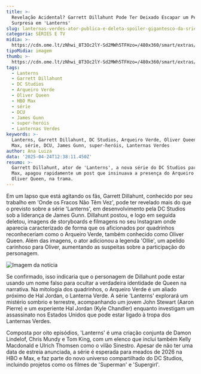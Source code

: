 ```yaml
---
title: >-
  Revelação Acidental? Garrett Dillahunt Pode Ter Deixado Escapar um Personagem
  Surpresa em 'Lanterns'
slug: lanternas-verdes-ator-publica-e-deleta-spoiler-gigantesco-da-srie-veja
categoria: SÉRIES E TV
midia: >-
  https://cdn.ome.lt/zNhwi_8T3Oc2lY-Sd2MWh5TFHzo=/480x360/smart/extras/conteudos/imagem_2025-04-24_093322137.png
tipoMidia: imagem
thumb: >-
  https://cdn.ome.lt/zNhwi_8T3Oc2lY-Sd2MWh5TFHzo=/480x360/smart/extras/conteudos/imagem_2025-04-24_093322137.png
tags:
  - Lanterns
  - Garrett Dillahunt
  - DC Studios
  - Arqueiro Verde
  - Oliver Queen
  - HBO Max
  - série
  - DCU
  - James Gunn
  - super-heróis
  - Lanternas Verdes
keywords: >-
  Lanterns, Garrett Dillahunt, DC Studios, Arqueiro Verde, Oliver Queen, HBO
  Max, série, DCU, James Gunn, super-heróis, Lanternas Verdes
author: Ana Luiza
data: '2025-04-24T12:38:11.450Z'
resumo: >-
  Garrett Dillahunt, ator de 'Lanterns', a nova série do DC Studios para HBO e
  Max, apagou rapidamente um post que insinuava a presença do Arqueiro Verde,
  Oliver Queen, na trama.
---
```


Em um lapso que está agitando os fãs, Garrett Dillahunt, conhecido por seu trabalho em 'Onde os Fracos Não Têm Vez', pode ter revelado mais do que o previsto sobre a série 'Lanterns', em desenvolvimento pela DC Studios sob a liderança de James Gunn. Dillahunt postou, e logo em seguida deletou, imagens de storyboards e filmagens no seu Instagram onde aparecia caracterizado de forma que os aficionados por quadrinhos reconheceriam como o Arqueiro Verde, também conhecido como Oliver Queen. Além das imagens, o ator adicionou a legenda 'Ollie', um apelido carinhoso para Oliver, aumentando as suspeitas sobre a participação do personagem.

![Imagem da notícia](https://cdn.ome.lt/8Kl2zt2e3vtj20vv18kFj539zMU=/fit-in/837x500/smart/uploads/conteudo/fotos/arqueiro-verde-lanternas.jpg)

Se confirmado, isso indicaria que o personagem de Dillahunt pode estar usando um nome falso para ocultar a verdadeira identidade de Queen na narrativa. Na mitologia dos quadrinhos, o Arqueiro Verde é um aliado próximo de Hal Jordan, o Lanterna Verde. A série 'Lanterns' explorará um mistério sombrio e terrestre, acompanhando um jovem John Stewart (Aaron Pierre) e um experiente Hal Jordan (Kyle Chandler) enquanto investigam um assassinato nos Estados Unidos que pode estar ligado à tropa dos Lanternas Verdes.

Composta por oito episódios, 'Lanterns' é uma criação conjunta de Damon Lindelof, Chris Mundy e Tom King, com um elenco que inclui também Kelly Macdonald e Ulrich Thomsen como o vilão Sinestro. Apesar de não ter uma data de estreia anunciada, a série é esperada para meados de 2026 na HBO e Max, e faz parte do novo universo compartilhado do DC Studios, incluindo projetos como os filmes de 'Superman' e 'Supergirl'.
